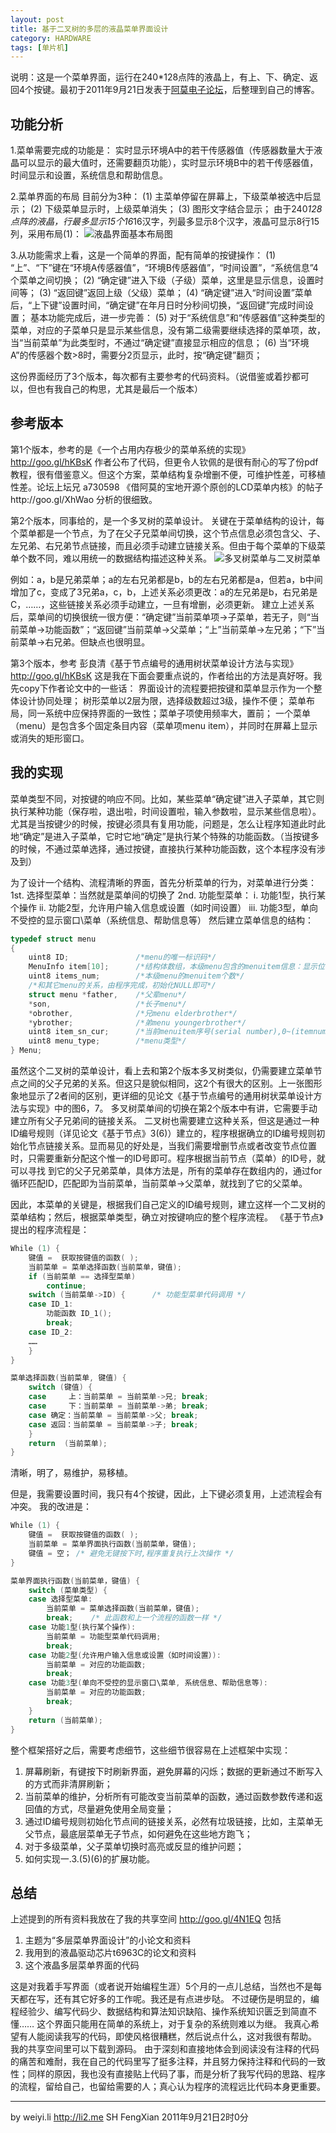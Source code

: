 ```yaml
---
layout: post
title: 基于二叉树的多层的液晶菜单界面设计 
category: HARDWARE
tags: [单片机]
---
```


说明：这是一个菜单界面，运行在240*128点阵的液晶上，有上、下、确定、返回4个按键。最初于2011年9月21日发表于[阿莫电子论坛](http://www.amobbs.com/thread-5063586-1-1.html)，后整理到自己的博客。


## 功能分析

1.菜单需要完成的功能是：
实时显示环境A中的若干传感器值（传感器数量大于液晶可以显示的最大值时，还需要翻页功能），实时显示环境B中的若干传感器值，时间显示和设置，系统信息和帮助信息。

2.菜单界面的布局
目前分为3种：
(1) 主菜单停留在屏幕上，下级菜单被选中后显示；
(2) 下级菜单显示时，上级菜单消失；
(3) 图形文字结合显示；
由于240*128点阵的液晶，行最多显示15个16*16汉字，列最多显示8个汉字，液晶可显示8行15列，采用布局(1)：
![液晶界面基本布局图](/images/Hardware/液晶界面基本布局图.png)

3.从功能需求上看，这是一个简单的界面，配有简单的按键操作：
(1) “上”、“下”键在“环境A传感器值”，“环境B传感器值”，“时间设置”，“系统信息”4个菜单之间切换；
(2) “确定键”进入下级（子级）菜单，这里是显示信息，设置时间等；
(3) “返回键”返回上级（父级）菜单；
(4) “确定键”进入“时间设置”菜单后，“上下键”设置时间，“确定键”在年月日时分秒间切换，“返回键”完成时间设置；
基本功能完成后，进一步完善：
(5) 对于“系统信息”和“传感器值”这种类型的菜单，对应的子菜单只是显示某些信息，没有第二级需要继续选择的菜单项，故，当“当前菜单”为此类型时，不通过“确定键”直接显示相应的信息；
(6) 当“环境A”的传感器个数>8时，需要分2页显示，此时，按“确定键”翻页；

这份界面经历了3个版本，每次都有主要参考的代码资料。（说借鉴或着抄都可以，但也有我自己的构思，尤其是最后一个版本）

## 参考版本

第1个版本，参考的是《一个占用内存极少的菜单系统的实现》 http://goo.gl/hKBsK
作者公布了代码，但更令人钦佩的是很有耐心的写了份pdf教程，很有借鉴意义。但这个方案，菜单结构复杂增删不便，可维护性差，可移植性差。论坛上坛兄  a730598 《借阿莫的宝地开源个原创的LCD菜单内核》的帖子http://goo.gl/XhWao 分析的很细致。

第2个版本，同事给的，是一个多叉树的菜单设计。
关键在于菜单结构的设计，每个菜单都是一个节点，为了在父子兄菜单间切换，这个节点信息必须包含父、子、左兄弟、右兄弟节点链接，而且必须手动建立链接关系。但由于每个菜单的下级菜单个数不同，难以用统一的数据结构描述这种关系。
![多叉树菜单与二叉树菜单](/images/Hardware/多叉树菜单与二叉树菜单.png)

例如：a，b是兄弟菜单；a的左右兄弟都是b，b的左右兄弟都是a，但若a，b中间增加了c，变成了3兄弟a，c，b，上述关系必须更改：a的左兄弟是b，右兄弟是C，……，这些链接关系必须手动建立，一旦有增删，必须更新。
建立上述关系后，菜单间的切换很统一很方便：“确定键”当前菜单项->子菜单，若无子，则“当前菜单->功能函数”；“返回键”当前菜单->父菜单；“上”当前菜单->左兄弟；“下”当前菜单->右兄弟。但缺点也很明显。

第3个版本，参考 彭良清《基于节点编号的通用树状菜单设计方法与实现》http://goo.gl/hKBsK 
这是我在下面会要重点说的，作者给出的方法是真好呀。我先copy下作者论文中的一些话：
界面设计的流程要把按键和菜单显示作为一个整体设计协同处理；
树形菜单以2层为限，选择级数超过3级，操作不便；
菜单布局，同一系统中应保持界面的一致性；菜单子项使用频率大，置前；
一个菜单（menu）是包含多个固定条目内容（菜单项menu item），并同时在屏幕上显示或消失的矩形窗口。


## 我的实现

菜单类型不同，对按键的响应不同。比如，某些菜单“确定键”进入子菜单，其它则执行某种功能（保存啦，退出啦，时间设置啦，输入参数啦，显示某些信息啦）。尤其是当按键少的时候，按键必须具有复用功能，问题是，怎么让程序知道此时此地“确定”是进入子菜单，它时它地“确定”是执行某个特殊的功能函数。（当按键多的时候，不通过菜单选择，通过按键，直接执行某种功能函数，这个本程序没有涉及到）

为了设计一个结构、流程清晰的界面，首先分析菜单的行为，对菜单进行分类：
1st. 选择型菜单：当然就是菜单间的切换了
2nd. 功能型菜单：
i. 功能1型，执行某个操作
ii. 功能2型，允许用户输入信息或设置（如时间设置）
iii. 功能3型，单向不受控的显示窗口\菜单（系统信息、帮助信息等）
然后建立菜单信息的结构：

```c
typedef struct menu
{
    uint8 ID;               /*menu的唯一标识码*/
    MenuInfo item[10];      /*结构体数组，本级menu包含的menuitem信息：显示位置，名称*/
    uint8 items_num;        /*本级menu的menuitem个数*/
    /*和其它menu的关系，由程序完成，初始化NULL即可*/
    struct menu *father,    /*父辈menu*/
    *son,                   /*长子menu*/
    *obrother,              /*兄menu elderbrother*/
    *ybrother;              /*弟menu youngerbrother*/
    uint8 item_sn_cur;      /*当前menuitem序号(serial number),0~(itemnum-1)*/
    uint8 menu_type;        /*menu类型*/
} Menu;
```

虽然这个二叉树的菜单设计，看上去和第2个版本多叉树类似，仍需要建立菜单节点之间的父子兄弟的关系。但这只是貌似相同，这2个有很大的区别。上一张图形象地显示了2者间的区别，更详细的见论文《基于节点编号的通用树状菜单设计方法与实现》中的图6，7。
多叉树菜单间的切换在第2个版本中有讲，它需要手动建立所有父子兄弟间的链接关系。
二叉树也需要建立这种关系，但这是通过一种ID编号规则（详见论文《基于节点》3(6)）建立的，程序根据确立的ID编号规则初始化节点链接关系。显而易见的好处是，当我们需要增删节点或者改变节点位置时，只需要重新分配这个惟一的ID号即可。程序根据当前节点（菜单）的ID号，就可以寻找 到它的父子兄弟菜单，具体方法是，所有的菜单存在数组内的，通过for循环匹配ID，匹配即为当前菜单，当前菜单->父菜单，就找到了它的父菜单。

因此，本菜单的关键是，根据我们自己定义的ID编号规则，建立这样一个二叉树的菜单结构；然后，根据菜单类型，确立对按键响应的整个程序流程。
《基于节点》提出的程序流程是：

```c
While (1) {
    键值 =  获取按键值的函数( );
    当前菜单 = 菜单选择函数(当前菜单，键值);
    if (当前菜单 == 选择型菜单)
        continue;
    switch (当前菜单->ID) {      /* 功能型菜单代码调用 */
    case ID_1:
        功能函数 ID_1();
        break;    
    case ID_2:
    ……
    }
}

菜单选择函数(当前菜单, 键值) {
    switch (键值) {
    case     上：当前菜单 = 当前菜单->兄; break;
    case     下：当前菜单 = 当前菜单->弟; break;
    case 确定：当前菜单 = 当前菜单->父; break;
    case 返回：当前菜单 = 当前菜单->子; break;
    }
    return  (当前菜单);
}
```

清晰，明了，易维护，易移植。

但是，我需要设置时间，我只有4个按键，因此，上下键必须复用，上述流程会有冲突。
我的改进是：

```c
While (1) {
    键值 =  获取按键值的函数( );
    当前菜单 = 菜单界面执行函数(当前菜单，键值);
    键值 = 空； /* 避免无键按下时,程序重复执行上次操作 */
}

菜单界面执行函数(当前菜单，键值) {
    switch (菜单类型) {
    case 选择型菜单:    
        当前菜单 = 菜单选择函数(当前菜单，键值);
        break;    /* 此函数和上一个流程的函数一样 */
    case 功能1型(执行某个操作):
        当前菜单 = 功能型菜单代码调用;
        break;
    case 功能2型(允许用户输入信息或设置（如时间设置）):
        当前菜单 = 对应的功能函数;
        break;
    case 功能3型(单向不受控的显示窗口\菜单, 系统信息、帮助信息等):
        当前菜单 = 对应的功能函数;
        break;        
    } 
    return (当前菜单);
}
```

整个框架搭好之后，需要考虑细节，这些细节很容易在上述框架中实现：

1. 屏幕刷新，有键按下时刷新界面，避免屏幕的闪烁；数据的更新通过不断写入的方式而非清屏刷新；
2. 当前菜单的维护，分析所有可能改变当前菜单的函数，通过函数参数传递和返回值的方式，尽量避免使用全局变量；
3. 通过ID编号规则初始化节点间的链接关系，必然有垃圾链接，比如，主菜单无父节点，最底层菜单无子节点，如何避免在这些地方跑飞；
4. 对于多级菜单，父子菜单切换时高亮或反显的维护问题；
5. 如何实现一.3.(5)(6)的扩展功能。


## 总结

上述提到的所有资料我放在了我的共享空间  http://goo.gl/4N1EQ 
包括 

1. 主题为“多层菜单界面设计”的小论文和资料
2.  我用到的液晶驱动芯片t6963C的论文和资料
3. 这个液晶多层菜单界面的代码

这是对我着手写界面（或者说开始编程生涯）5个月的一点儿总结，当然也不是每天都在写，还有其它好多的工作呢。我还是有点进步哒。
不过硬伤是明显的，编程经验少、编写代码少、数据结构和算法知识缺陷、操作系统知识匮乏到简直不懂……
这个界面只能用在简单的系统上，对于复杂的系统则难以为继。
我真心希望有人能阅读我写的代码，即使风格很糟糕，然后说点什么，这对我很有帮助。
我的共享空间里可以下载到源码。
由于深刻和直接地体会到阅读没有注释的代码的痛苦和难耐，我在自己的代码里写了挺多注释，并且努力保持注释和代码的一致性；同样的原因，我也没有直接贴上代码了事，而是分析了我写代码的思路、程序的流程，留给自己，也留给需要的人；真心认为程序的流程远比代码本身更重要。

------

by weiyi.li http://li2.me SH FengXian 2011年9月21日2时0分


